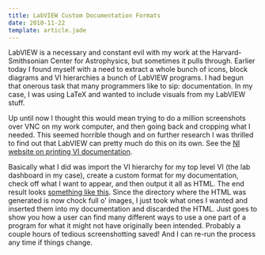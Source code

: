 ```yaml
---
title: LabVIEW Custom Documentation Formats
date: 2010-11-22
template: article.jade
---
```


LabVIEW is a necessary and constant evil with my work at the Harvard-Smithsonian Center for Astrophysics, but sometimes it pulls through. Earlier today I found myself with a need to extract a whole bunch of icons, block diagrams and VI hierarchies a bunch of LabVIEW programs. I had begun that onerous task that many programmers like to sip: documentation. In my case, I was using LaTeX and wanted to include visuals from my LabVIEW stuff.

Up until now I thought this would mean trying to do a million screenshots over VNC on my work computer, and then going back and cropping what I needed. This seemed horrible though and on further research I was thrilled to find out that LabVIEW can pretty much do this on its own. See the [NI website on printing VI documentation](http://zone.ni.com/reference/en-XX/help/371361B-01/lvconcepts/printing_vis/).

<span class="more"></span>

Basically what I did was import the VI hierarchy for my top level VI (the lab dashboard in my case), create a custom format for my documentation, check off what I want to appear, and then output it all as HTML. The end result looks [something like this](/luke/work/cfa/example/). Since the directory where the HTML was generated is now chock full o' images, I just took what ones I wanted and inserted them into my documentation and discarded the HTML. Just goes to show you how a user can find many different ways to use a one part of a program for what it might not have originally been intended. Probably a couple hours of tedious screenshotting saved! And I can re-run the process any time if things change.
